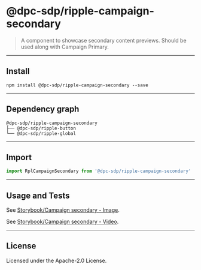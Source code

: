 # @dpc-sdp/ripple-campaign-secondary

> A component to showcase secondary content previews. Should be used along with
Campaign Primary.

--------------------------------------------------------------------------------

## Install

```shell
npm install @dpc-sdp/ripple-campaign-secondary --save
```

--------------------------------------------------------------------------------

## Dependency graph

```shell
@dpc-sdp/ripple-campaign-secondary
├── @dpc-sdp/ripple-button
└── @dpc-sdp/ripple-global
```

--------------------------------------------------------------------------------

## Import

```js
import RplCampaignSecondary from '@dpc-sdp/ripple-campaign-secondary'
```

--------------------------------------------------------------------------------

## Usage and Tests

See [Storybook/Campaign secondary - Image](https://ripple.sdp.vic.gov.au/?selectedKind=Organisms/CampaignSecondary&selectedStory=Campaign%20secondary%20-%20Image).

See [Storybook/Campaign secondary - Video](https://ripple.sdp.vic.gov.au/?selectedKind=Organisms/CampaignSecondary&selectedStory=Campaign%20secondary%20-%20Video).

--------------------------------------------------------------------------------

## License

Licensed under the Apache-2.0 License.
